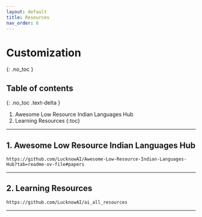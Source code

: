 ```yaml
---
layout: default
title: Resources
nav_order: 6
---
```


# Customization

{: .no_toc }

## Table of contents

{: .no_toc .text-delta }

1. Awesome Low Resource Indian Languages Hub
2. Learning Resources
   {:toc}

---

## 1. Awesome Low Resource Indian Languages Hub
    https://github.com/LucknowAI/Awesome-Low-Resource-Indian-Languages-Hub?tab=readme-ov-file#papers

---

## 2. Learning Resources
    https://github.com/LucknowAI/ai_all_resources

---